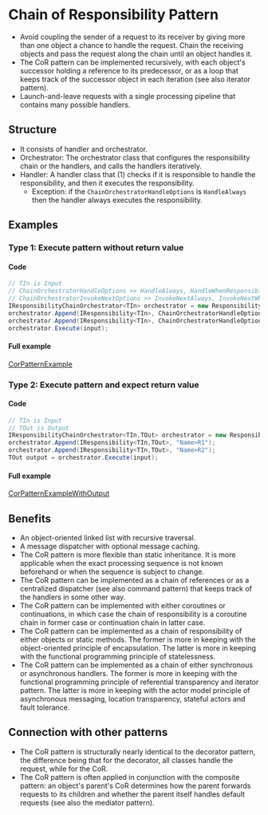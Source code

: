 
# Chain of Responsibility Pattern

- Avoid coupling the sender of a request to its receiver by giving more than one object a chance to handle the request. Chain the receiving objects and pass the request along the chain until an object handles it.
- The CoR pattern can be implemented recursively, with each object's successor holding a reference to its predecessor, or as a loop that keeps track of the successor object in each iteration (see also iterator pattern).
- Launch-and-leave requests with a single processing pipeline that contains many possible handlers.

## Structure
- It consists of handler and orchestrator.
- Orchestrator: The orchestrator class that configures the responsibility chain or the handlers, and calls the handlers iteratively.
- Handler: A handler class that (1) checks if it is responsible to handle the responsibility, and then it executes the responsibility.
     - Exception: if the `ChainOrchestratorHandleOptions` is `HandleAlways` then the handler always executes the responsibility.

## Examples

### Type 1: Execute pattern without return value

#### Code

```csharp
// TIn is Input
// ChainOrchestratorHandleOptions >> HandleAlways, HandleWhenResponsible
// ChainOrchestratorInvokeNextOptions >> InvokeNextAlways, InvokeNextWhenResponsible, InvokeNextWhenNotResponsible, InvokeNextNever
IResponsibilityChainOrchestrator<TIn> orchestrator = new ResponsibilityChainOrchestrator<TIn>();
orchestrator.Append(IResponsibility<TIn>, ChainOrchestratorHandleOptions, ChainOrchestratorInvokeNextOptions, "Name>R1");
orchestrator.Append(IResponsibility<TIn>, ChainOrchestratorHandleOptions, ChainOrchestratorInvokeNextOptions, "Name>R2");
orchestrator.Execute(input);
```

#### Full example

[CorPatternExample](./../../GofConsoleApp/Examples/Behavioral/ChainOfResponsibilityPattern/CorPatternExample.cs)

### Type 2: Execute pattern and expect return value

#### Code

```csharp
// TIn is Input
// TOut is Output
IResponsibilityChainOrchestrator<TIn,TOut> orchestrator = new ResponsibilityChainOrchestrator<TIn,TOut>();
orchestrator.Append(IResponsibility<TIn,TOut>, "Name>R1");
orchestrator.Append(IResponsibility<TIn,TOut>, "Name>R2");
TOut output = orchestrator.Execute(input);
```

#### Full example
[CorPatternExampleWithOutput](./../../GofConsoleApp/Examples/Behavioral/ChainOfResponsibilityPattern/CorPatternExampleWithOutput.cs)

## Benefits
- An object-oriented linked list with recursive traversal.
- A message dispatcher with optional message caching.
- The CoR pattern is more flexible than static inheritance. It is more applicable when the exact processing sequence is not known beforehand or when the sequence is subject to change.
- The CoR pattern can be implemented as a chain of references or as a centralized dispatcher (see also command pattern) that keeps track of the handlers in some other way.
- The CoR pattern can be implemented with either coroutines or continuations, in which case the chain of responsibility is a coroutine chain in former case or continuation chain in latter case.
- The CoR pattern can be implemented as a chain of responsibility of either objects or static methods. The former is more in keeping with the object-oriented principle of encapsulation. The latter is more in keeping with the functional programming principle of statelessness.
- The CoR pattern can be implemented as a chain of either synchronous or asynchronous handlers. The former is more in keeping with the functional programming principle of referential transparency and iterator pattern. The latter is more in keeping with the actor model principle of asynchronous messaging, location transparency, stateful actors and fault tolerance.

## Connection with other patterns
- The CoR pattern is structurally nearly identical to the decorator pattern, the difference being that for the decorator, all classes handle the request, while for the CoR.
- The CoR pattern is often applied in conjunction with the composite pattern: an object's parent's CoR determines how the parent forwards requests to its children and whether the parent itself handles default requests (see also the mediator pattern).
